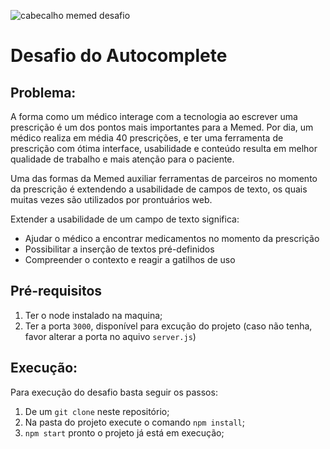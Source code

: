 ![cabecalho memed desafio](https://user-images.githubusercontent.com/2197005/28128758-3b0a0626-6707-11e7-9583-dac319c8b45b.png)

# Desafio do Autocomplete

## Problema:

A forma como um médico interage com a tecnologia ao escrever uma prescrição é um dos pontos mais importantes para a Memed. Por dia, um médico realiza em média 40 prescrições, e ter uma ferramenta de prescrição com ótima interface, usabilidade e conteúdo resulta em melhor qualidade de trabalho e mais atenção para o paciente.

Uma das formas da Memed auxiliar ferramentas de parceiros no momento da prescrição é extendendo a usabilidade de campos de texto, os quais muitas vezes são utilizados por prontuários web.

Extender a usabilidade de um campo de texto significa:
- Ajudar o médico a encontrar medicamentos no momento da prescrição
- Possibilitar a inserção de textos pré-definidos
- Compreender o contexto e reagir a gatilhos de uso

## Pré-requisitos

1. Ter o node instalado na maquina;
1. Ter a porta `3000`, disponível para excução do projeto (caso não tenha, favor alterar a porta no aquivo `server.js`)

## Execução:

Para execução do desafio basta seguir os passos:

1. De um `git clone` neste repositório;
2. Na pasta do projeto execute o comando `npm install`;
3. `npm start` pronto o projeto já está em execução;
